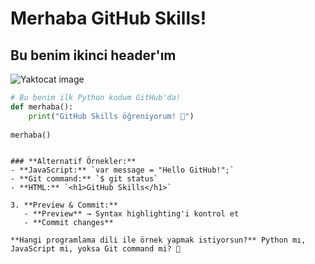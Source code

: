 # Merhaba GitHub Skills!
## Bu benim ikinci header'ım

![Yaktocat image](https://octodex.github.com/images/yaktocat.png)

```python
# Bu benim ilk Python kodum GitHub'da!
def merhaba():
    print("GitHub Skills öğreniyorum! 🚀")
    
merhaba()
```
```

### **Alternatif Örnekler:**
- **JavaScript:** `var message = "Hello GitHub!";`
- **Git command:** `$ git status`
- **HTML:** `<h1>GitHub Skills</h1>`

3. **Preview & Commit:**
   - **Preview** → Syntax highlighting'i kontrol et
   - **Commit changes**

**Hangi programlama dili ile örnek yapmak istiyorsun?** Python mı, JavaScript mi, yoksa Git command mi? 🤔
